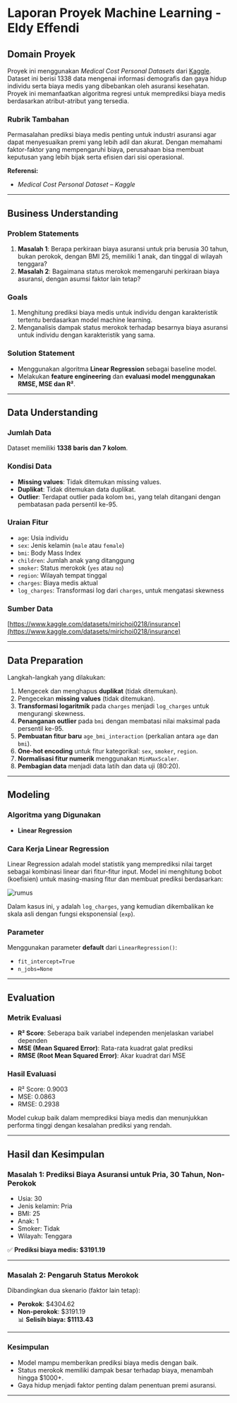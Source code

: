 # Laporan Proyek Machine Learning - Eldy Effendi

## Domain Proyek

Proyek ini menggunakan *Medical Cost Personal Datasets* dari [Kaggle](https://www.kaggle.com/datasets/mirichoi0218/insurance). Dataset ini berisi 1338 data mengenai informasi demografis dan gaya hidup individu serta biaya medis yang dibebankan oleh asuransi kesehatan. Proyek ini memanfaatkan algoritma regresi untuk memprediksi biaya medis berdasarkan atribut-atribut yang tersedia.

### Rubrik Tambahan

Permasalahan prediksi biaya medis penting untuk industri asuransi agar dapat menyesuaikan premi yang lebih adil dan akurat. Dengan memahami faktor-faktor yang mempengaruhi biaya, perusahaan bisa membuat keputusan yang lebih bijak serta efisien dari sisi operasional.

**Referensi:**
- *Medical Cost Personal Dataset – Kaggle*

---

## Business Understanding

### Problem Statements

1. **Masalah 1**: Berapa perkiraan biaya asuransi untuk pria berusia 30 tahun, bukan perokok, dengan BMI 25, memiliki 1 anak, dan tinggal di wilayah tenggara?
2. **Masalah 2**: Bagaimana status merokok memengaruhi perkiraan biaya asuransi, dengan asumsi faktor lain tetap?

### Goals

1. Menghitung prediksi biaya medis untuk individu dengan karakteristik tertentu berdasarkan model machine learning.
2. Menganalisis dampak status merokok terhadap besarnya biaya asuransi untuk individu dengan karakteristik yang sama.

### Solution Statement

- Menggunakan algoritma **Linear Regression** sebagai baseline model.
- Melakukan **feature engineering** dan **evaluasi model menggunakan RMSE, MSE dan R²**.

---

## Data Understanding

### Jumlah Data
Dataset memiliki **1338 baris dan 7 kolom**.

### Kondisi Data
- **Missing values**: Tidak ditemukan missing values.
- **Duplikat**: Tidak ditemukan data duplikat.
- **Outlier**: Terdapat outlier pada kolom `bmi`, yang telah ditangani dengan pembatasan pada persentil ke-95.

### Uraian Fitur
- `age`: Usia individu
- `sex`: Jenis kelamin (`male` atau `female`)
- `bmi`: Body Mass Index
- `children`: Jumlah anak yang ditanggung
- `smoker`: Status merokok (`yes` atau `no`)
- `region`: Wilayah tempat tinggal
- `charges`: Biaya medis aktual
- `log_charges`: Transformasi log dari `charges`, untuk mengatasi skewness

### Sumber Data
[https://www.kaggle.com/datasets/mirichoi0218/insurance](https://www.kaggle.com/datasets/mirichoi0218/insurance)

---

## Data Preparation

Langkah-langkah yang dilakukan:

1. Mengecek dan menghapus **duplikat** (tidak ditemukan).
2. Pengecekan **missing values** (tidak ditemukan).
3. **Transformasi logaritmik** pada `charges` menjadi `log_charges` untuk mengurangi skewness.
4. **Penanganan outlier** pada `bmi` dengan membatasi nilai maksimal pada persentil ke-95.
5. **Pembuatan fitur baru** `age_bmi_interaction` (perkalian antara `age` dan `bmi`).
6. **One-hot encoding** untuk fitur kategorikal: `sex`, `smoker`, `region`.
7. **Normalisasi fitur numerik** menggunakan `MinMaxScaler`.
8. **Pembagian data** menjadi data latih dan data uji (80:20).

---

## Modeling

### Algoritma yang Digunakan

- **Linear Regression**

### Cara Kerja Linear Regression

Linear Regression adalah model statistik yang memprediksi nilai target sebagai kombinasi linear dari fitur-fitur input. Model ini menghitung bobot (koefisien) untuk masing-masing fitur dan membuat prediksi berdasarkan:

![rumus](https://github.com/user-attachments/assets/0053c13c-8295-4b6f-907c-191a62487611)

Dalam kasus ini, `y` adalah `log_charges`, yang kemudian dikembalikan ke skala asli dengan fungsi eksponensial (`exp`).

### Parameter

Menggunakan parameter **default** dari `LinearRegression()`:
- `fit_intercept=True`
- `n_jobs=None`

---

## Evaluation

### Metrik Evaluasi
- **R² Score**: Seberapa baik variabel independen menjelaskan variabel dependen
- **MSE (Mean Squared Error)**: Rata-rata kuadrat galat prediksi
- **RMSE (Root Mean Squared Error)**: Akar kuadrat dari MSE

### Hasil Evaluasi

- R² Score: 0.9003
- MSE: 0.0863
- RMSE: 0.2938

Model cukup baik dalam memprediksi biaya medis dan menunjukkan performa tinggi dengan kesalahan prediksi yang rendah.

---

## Hasil dan Kesimpulan

### Masalah 1: Prediksi Biaya Asuransi untuk Pria, 30 Tahun, Non-Perokok

- Usia: 30  
- Jenis kelamin: Pria  
- BMI: 25  
- Anak: 1  
- Smoker: Tidak  
- Wilayah: Tenggara

✅ **Prediksi biaya medis: $3191.19**

---

### Masalah 2: Pengaruh Status Merokok

Dibandingkan dua skenario (faktor lain tetap):

- **Perokok**: $4304.62  
- **Non-perokok**: $3191.19  
📊 **Selisih biaya: $1113.43**

---

### Kesimpulan

- Model mampu memberikan prediksi biaya medis dengan baik.
- Status merokok memiliki dampak besar terhadap biaya, menambah hingga $1000+.
- Gaya hidup menjadi faktor penting dalam penentuan premi asuransi.

---

